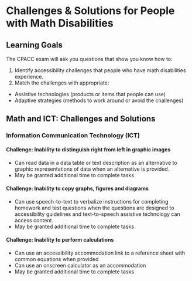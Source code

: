 # Challenges & Solutions for People with Math Disabilities

## Learning Goals

The CPACC exam will ask you questions that show you know how to:

1. Identify accessibility challenges that people who have math disabilities experience.
2. Match the challenges with appropriate:
  - Assistive technologies (products or items that people can use)
  - Adaptive strategies (methods to work around or avoid the challenges)

## Math and ICT: Challenges and Solutions

### Information Communication Technology (ICT)

#### Challenge: Inability to distinguish right from left in graphic images

- Can read data in a data table or text description as an alternative to graphic representations of data when an alternative is provided.
- May be granted additional time to complete tasks

#### Challenge: Inability to copy graphs, figures and diagrams

- Can use speech-to-text to verbalize instructions for completing homework and test questions when the questions are designed to accessibility guidelines and text-to-speech assistive technology can access content.
- May be granted additional time to complete tasks

#### Challenge: Inability to perform calculations

- Can use an accessibility accommodation link to a reference sheet with common equations when provided
- Can use an onscreen calculator as an accommodation
- May be granted additional time to complete tasks